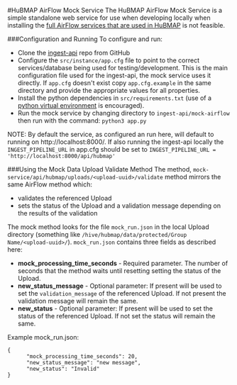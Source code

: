 #HuBMAP AirFlow Mock Service
The HuBMAP AirFlow Mock Service is a simple standalone web service for use when developing locally when installing the [full AirFlow services that are used in HuBMAP](https://github.com/hubmapconsortium/ingest-pipeline) is not feasible.

###Configuration and Running
To configure and run:
- Clone the [ingest-api](https://github.com/hubmapconsortium/ingest-api) repo from GitHub
- Configure the `src/instance/app.cfg` file to point to the correct services/database being used for testing/development.  This is the main configuration file used for the ingest-api, the mock service uses it directly.  If `app.cfg` doesn't exist copy `app.cfg.example` in the same directory and provide the appropriate values for all properties.
- Install the python dependencies in `src/requirements.txt` (use of a [python virtual environment](https://docs.python.org/3/tutorial/venv.html) is encouraged).
- Run the mock service by changing directory to `ingest-api/mock-airflow` then run with the command: `python3 app.py`

NOTE: By default the service, as configured an run here, will default to running on http://localhost:8000/.  If also running the ingest-api locally the `INGEST_PIPELINE_URL` in app.cfg should be set to `INGEST_PIPELINE_URL = 'http://localhost:8000/api/hubmap'`

###Using the Mock Data Upload Validate Method
The method, `mock-service/api/hubmap/uploads/<upload-uuid>/validate` method mirrors the same AirFlow method which:
- validates the referenced Upload
- sets the status of the Upload and a validation message depending on the results of the validation

The mock method looks for the file `mock_run.json` in the local Upload directory (something like `/hive/hubmap/data/protected/Group Name/<upload-uuid>/`). `mock_run.json` contains three fields as described here:

- **mock_processing_time_seconds** - Required parameter.  The number of seconds that the method waits until resetting setting the status of the Upload.
- **new_status_message** - Optional parameter: If present will be used to set the `validation_message` of the referenced Upload. If not present the validation message will remain the same.
- **new_status** - Optional parameter: If present will be used to set the status of the referenced Upload.  If not set the status will remain the same.

Example mock_run.json:
```
{
      "mock_processing_time_seconds": 20,
      "new_status_message": "new message",
      "new_status": "Invalid"
}
```
